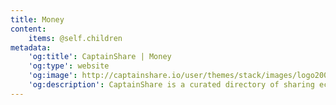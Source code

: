 ```yaml
---
title: Money
content:
    items: @self.children
metadata:
    'og:title': CaptainShare | Money
    'og:type': website
    'og:image': http://captainshare.io/user/themes/stack/images/logo2000.png
    'og:description': CaptainShare is a curated directory of sharing economy resources to make & save money
---
```

